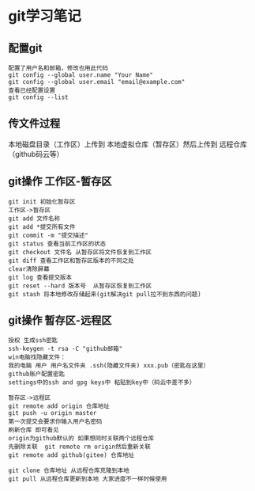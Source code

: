 # git学习笔记

## 配置git

~~~linux
配置了用户名和邮箱，修改也用此代码
git config --global user.name "Your Name"
git config --global user.email "email@example.com"
查看已经配置设置
git config --list
~~~

## 传文件过程

本地磁盘目录（工作区）上传到 本地虚拟仓库（暂存区）然后上传到 远程仓库（github码云等）

## git操作 工作区-暂存区

~~~
git init 初始化暂存区
工作区->暂存区
git add 文件名称
git add *提交所有文件
git commit -m "提交描述"
git status 查看当前工作区的状态
git checkout 文件名 从暂存区将文件恢复到工作区
git diff 查看工作区和暂存区版本的不同之处
clear清除屏幕
git log 查看提交版本
git reset --hard 版本号  从暂存区恢复到工作区 
git stash 将本地修改存储起来(git解决git pull拉不到东西的问题)

~~~

## git操作 暂存区-远程区

~~~~
授权 生成ssh密匙
ssh-keygen -t rsa -C "github邮箱"
win电脑找隐藏文件：
我的电脑 用户 用户名文件夹 .ssh(隐藏文件夹) xxx.pub（密匙在这里）
github账户配置密匙
settings中的ssh and gpg keys中 粘贴到key中（码云中差不多）

暂存区->远程区
git remote add origin 仓库地址
git push -u origin master
第一次提交会要求你输入用户名密码
刷新仓库 即可看见
origin为github默认的 如果想同时关联两个远程仓库
先删除关联  git remote rm origin然后重新关联
git remote add github(gitee) 仓库地址

git clone 仓库地址 从远程仓库克隆到本地
git pull 从远程仓库更新到本地 大家进度不一样时候使用

~~~~
